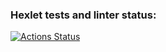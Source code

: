 ### Hexlet tests and linter status:
[![Actions Status](https://github.com/TanyaBader/qa-engineer-project-84/workflows/hexlet-check/badge.svg)](https://github.com/TanyaBader/qa-engineer-project-84/actions)